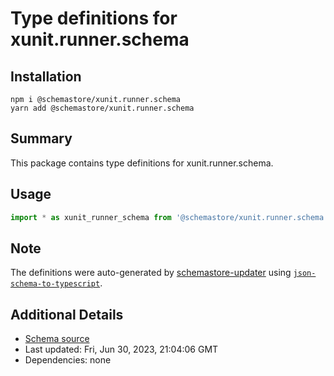 # Type definitions for xunit.runner.schema

## Installation

```
npm i @schemastore/xunit.runner.schema
yarn add @schemastore/xunit.runner.schema
```

## Summary

This package contains type definitions for xunit.runner.schema.

## Usage

```ts
import * as xunit_runner_schema from '@schemastore/xunit.runner.schema';
```

## Note

The definitions were auto-generated by [schemastore-updater](https://github.com/ffflorian/schemastore-updater) using [`json-schema-to-typescript`](https://www.npmjs.com/package/json-schema-to-typescript).

## Additional Details

* [Schema source](https://github.com/SchemaStore/schemastore/tree/master/src/schemas/json/xunit.runner.schema)
* Last updated: Fri, Jun 30, 2023, 21:04:06 GMT
* Dependencies: none
